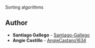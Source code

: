 Sorting algorithms

## Author
* **Santiago Gallego** - [Santiago-Gallego](https://github.com/Santiago-Gallego)
* **Angie Castillo** - [AngieCastano1634](https://github.com/AngieCastano1634)